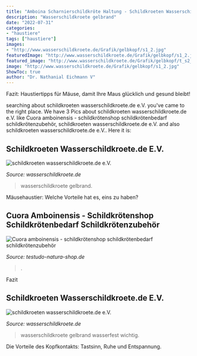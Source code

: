 ```yaml
---
title: "Amboina Scharnierschildkröte Haltung - Schildkroeten Wasserschildkroete.de E.v."
description: "Wasserschildkroete gelbrand"
date: "2022-07-31"
categories:
- "haustiere"
tags: ["haustiere"]
images:
- "http://www.wasserschildkroete.de/Grafik/gelbkopf/s1_2.jpg"
featuredImage: "http://www.wasserschildkroete.de/Grafik/gelbkopf/s1_2.jpg"
featured_image: "http://www.wasserschildkroete.de/Grafik/gelbkopf/t_s2_2.jpg"
image: "http://www.wasserschildkroete.de/Grafik/gelbkopf/s1_2.jpg"
ShowToc: true
author: "Dr. Nathanial Eichmann V"
---
```



Fazit: Haustiertipps für Mäuse, damit Ihre Maus glücklich und gesund bleibt!

	

		
searching about schildkroeten wasserschildkroete.de e.V. you've came to the right place. We have 3 Pics about schildkroeten wasserschildkroete.de e.V. like Cuora amboinensis - schildkrötenshop schildkrötenbedarf schildkrötenzubehör, schildkroeten wasserschildkroete.de e.V. and also schildkroeten wasserschildkroete.de e.V.. Here it is:
		
    
## Schildkroeten Wasserschildkroete.de E.V.

<img loading=lazy src="http://www.wasserschildkroete.de/Grafik/gelbkopf/s1_2.jpg" onerror="this.onerror=null;this.src='https://tse2.mm.bing.net/th?id=OIP.H_CjDgmOUAiufaWUSOz-EQHaFj&amp;pid=15.1';" alt="schildkroeten wasserschildkroete.de e.V.">

_Source: wasserschildkroete.de_

>wasserschildkroete gelbrand. 

	

Mäusehaustier: Welche Vorteile hat es, eins zu haben?

    
## Cuora Amboinensis - Schildkrötenshop Schildkrötenbedarf Schildkrötenzubehör

<img loading=lazy src="https://image.jimcdn.com/app/cms/image/transf/dimension=720x1024:format=jpg/path/sc24a78ea452889ff/image/i07ddcff346184b69/version/1478237261/image.jpg" onerror="this.onerror=null;this.src='https://tse1.mm.bing.net/th?id=OIP.jvttlYC60jzU_9kUBouPNAHaFj&amp;pid=15.1';" alt="Cuora amboinensis - schildkrötenshop schildkrötenbedarf schildkrötenzubehör">

_Source: testudo-natura-shop.de_

>. 

	

Fazit

    
## Schildkroeten Wasserschildkroete.de E.V.

<img loading=lazy src="http://www.wasserschildkroete.de/Grafik/gelbkopf/t_s2_2.jpg" onerror="this.onerror=null;this.src='https://tse4.mm.bing.net/th?id=OIP.uKUPz-chbB99JtpOzDcL0wHaFj&amp;pid=15.1';" alt="schildkroeten wasserschildkroete.de e.V.">

_Source: wasserschildkroete.de_

>wasserschildkroete gelbrand wasserfest wichtig. 

	

Die Vorteile des Kopfkontakts: Tastsinn, Ruhe und Entspannung.

